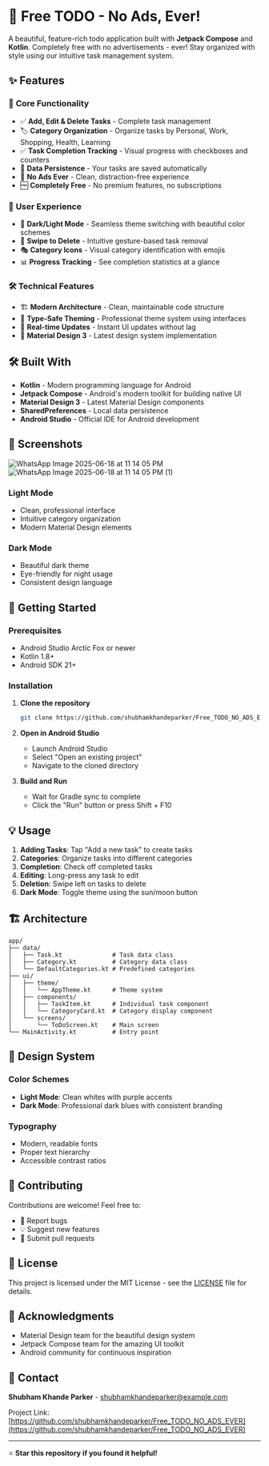 # 📱 Free TODO - No Ads, Ever! 

A beautiful, feature-rich todo application built with **Jetpack Compose** and **Kotlin**. Completely free with no advertisements - ever! Stay organized with style using our intuitive task management system.

## ✨ Features

### 🎯 **Core Functionality**
- ✅ **Add, Edit & Delete Tasks** - Complete task management
- 🏷️ **Category Organization** - Organize tasks by Personal, Work, Shopping, Health, Learning
- ✅ **Task Completion Tracking** - Visual progress with checkboxes and counters
- 💾 **Data Persistence** - Your tasks are saved automatically
- 🚫 **No Ads Ever** - Clean, distraction-free experience
- 🆓 **Completely Free** - No premium features, no subscriptions

### 🎨 **User Experience**
- 🌙 **Dark/Light Mode** - Seamless theme switching with beautiful color schemes
- 📱 **Swipe to Delete** - Intuitive gesture-based task removal
- 🎭 **Category Icons** - Visual category identification with emojis
- 📊 **Progress Tracking** - See completion statistics at a glance

### 🛠️ **Technical Features**
- 🏗️ **Modern Architecture** - Clean, maintainable code structure
- 🎯 **Type-Safe Theming** - Professional theme system using interfaces
- 🔄 **Real-time Updates** - Instant UI updates without lag
- 📱 **Material Design 3** - Latest design system implementation

## 🛠️ Built With

- **Kotlin** - Modern programming language for Android
- **Jetpack Compose** - Android's modern toolkit for building native UI
- **Material Design 3** - Latest Material Design components
- **SharedPreferences** - Local data persistence
- **Android Studio** - Official IDE for Android development

## 📱 Screenshots
![WhatsApp Image 2025-06-18 at 11 14 05 PM](https://github.com/user-attachments/assets/690c68c6-5b1c-467b-8646-ec671718bf1a)
![WhatsApp Image 2025-06-18 at 11 14 05 PM (1)](https://github.com/user-attachments/assets/a2feee29-b561-4c16-8cd3-76f5d096644b)


### Light Mode
- Clean, professional interface
- Intuitive category organization
- Modern Material Design elements

### Dark Mode
- Beautiful dark theme
- Eye-friendly for night usage
- Consistent design language

## 🚀 Getting Started

### Prerequisites
- Android Studio Arctic Fox or newer
- Kotlin 1.8+
- Android SDK 21+

### Installation

1. **Clone the repository**
   ```bash
   git clone https://github.com/shubhamkhandeparker/Free_TODO_NO_ADS_EVER.git
   ```

2. **Open in Android Studio**
   - Launch Android Studio
   - Select "Open an existing project"
   - Navigate to the cloned directory

3. **Build and Run**
   - Wait for Gradle sync to complete
   - Click the "Run" button or press Shift + F10

## 💡 Usage

1. **Adding Tasks**: Tap "Add a new task" to create tasks
2. **Categories**: Organize tasks into different categories
3. **Completion**: Check off completed tasks
4. **Editing**: Long-press any task to edit
5. **Deletion**: Swipe left on tasks to delete
6. **Dark Mode**: Toggle theme using the sun/moon button

## 🏗️ Architecture

```
app/
├── data/
│   ├── Task.kt              # Task data class
│   ├── Category.kt          # Category data class
│   └── DefaultCategories.kt # Predefined categories
├── ui/
│   ├── theme/
│   │   └── AppTheme.kt      # Theme system
│   ├── components/
│   │   ├── TaskItem.kt      # Individual task component
│   │   └── CategoryCard.kt  # Category display component
│   └── screens/
│       └── ToDoScreen.kt    # Main screen
└── MainActivity.kt          # Entry point
```

## 🎨 Design System

### Color Schemes
- **Light Mode**: Clean whites with purple accents
- **Dark Mode**: Professional dark blues with consistent branding

### Typography
- Modern, readable fonts
- Proper text hierarchy
- Accessible contrast ratios

## 🤝 Contributing

Contributions are welcome! Feel free to:
- 🐛 Report bugs
- 💡 Suggest new features
- 🔧 Submit pull requests

## 📄 License

This project is licensed under the MIT License - see the [LICENSE](LICENSE) file for details.

## 🙏 Acknowledgments

- Material Design team for the beautiful design system
- Jetpack Compose team for the amazing UI toolkit
- Android community for continuous inspiration

## 📧 Contact

**Shubham Khande Parker** - shubhamkhandeparker@example.com

Project Link: [https://github.com/shubhamkhandeparker/Free_TODO_NO_ADS_EVER](https://github.com/shubhamkhandeparker/Free_TODO_NO_ADS_EVER)

---

⭐ **Star this repository if you found it helpful!**

